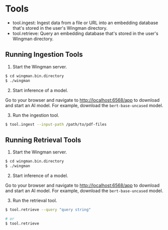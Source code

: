 # Tools

  - tool.ingest: Ingest data from a file or URL into an embedding database that's stored in the user's Wingman directory.
  - tool.retrieve: Query an embedding database that's stored in the user's Wingman directory.

## Running Ingestion Tools

1. Start the Wingman server.

```bash
$ cd wingman.bin.directory
$ ./wingman
```

2. Start inference of a model.

Go to your browser and navigate to <http://localhost:6568/app> to download and start an AI model. For example, download the `bert-base-uncased` model.

3. Run the ingestion tool.

```bash
$ tool.ingest --input-path /path/to/pdf-files
```

## Running Retrieval Tools

1. Start the Wingman server.

```bash
$ cd wingman.bin.directory
$ ./wingman
```

2. Start inference of a model.


Go to your browser and navigate to <http://localhost:6568/app> to download and start an AI model. For example, download the `bert-base-uncased` model.

3. Run the retrieval tool.

```bash
$ tool.retrieve --query "query string"

# or
$ tool.retrieve
```
